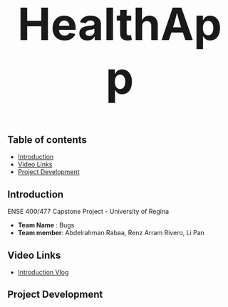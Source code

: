 <h1 align="center" style="font-size:100px" >
  HealthApp
</h1>

## Table of contents
- [Introduction](#introduction)
- [Video Links](#video-links)
- [Project Development](#project-development)


## Introduction
ENSE 400/477 Capstone Project - University of Regina 
- **Team Name** : Bugs
- **Team member**: Abdelrahman Rabaa, Renz Arram Rivero, Li Pan

## Video Links
- [Introduction Vlog]()

## Project Development

